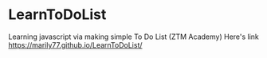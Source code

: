 # LearnToDoList
Learning javascript via making simple To Do List (ZTM Academy)
Here's link https://marily77.github.io/LearnToDoList/
